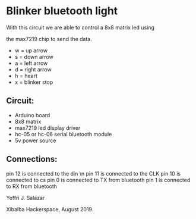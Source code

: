 
# Blinker bluetooth light

With this circuit we are able to control a 8x8 matrix led using

the max7219 chip to send the data.

* w = up arrow
* s = down arrow
* a = left arrow
* d = right arrow
* h = heart
* x = blinker stop

## Circuit:
* Arduino board
* 8x8 matrix
* max7219 led display driver
* hc-05 or hc-06 serial bluetooth module
* 5v power source

## Connections:
pin 12 is connected to the din \n
pin 11 is connected to the CLK
pin 10 is connected to cs
pin 0 is connected to TX from bluetooth
pin 1 is connected to RX from bluetooth

Yeffri J. Salazar

Xibalba Hackerspace, August 2019.
